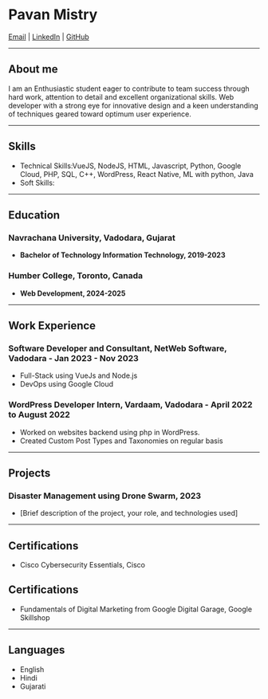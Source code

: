 # Pavan Mistry
[Email](mailto:pavan32100@gmail.com) | [LinkedIn](https://www.linkedin.com/in/pavan1003/) | [GitHub](https://github.com/pavan1003)

---

## About me
I am an Enthusiastic student eager to contribute to team success through hard work, attention to detail and excellent organizational skills. Web developer with a strong eye for innovative design and a keen 
understanding of techniques geared toward optimum user experience.

---

## Skills
- Technical Skills:VueJS, NodeJS, HTML, Javascript, Python, Google Cloud, PHP, SQL, C++, WordPress, React Native, ML with python, Java
- Soft Skills: 

---

## Education
### Navrachana University, Vadodara, Gujarat
- **Bachelor of Technology Information Technology, 2019-2023**

### Humber College, Toronto, Canada
- **Web Development, 2024-2025**
  
---

## Work Experience

### Software Developer and Consultant, NetWeb Software, Vadodara - Jan 2023 - Nov 2023
- Full-Stack using VueJs and Node.js 
- DevOps using Google Cloud

### WordPress Developer Intern, Vardaam, Vadodara - April 2022 to August 2022
- Worked on websites backend using php in WordPress.
- Created Custom Post Types and Taxonomies on regular basis
---

## Projects
### Disaster Management using Drone Swarm, 2023
- [Brief description of the project, your role, and technologies used]

---

## Certifications
- Cisco Cybersecurity Essentials, Cisco
## Certifications
- Fundamentals of Digital Marketing from Google Digital Garage, Google Skillshop

---

## Languages
- English
- Hindi
- Gujarati

